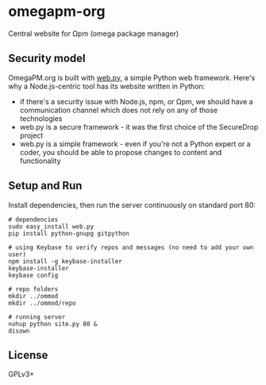 # omegapm-org

Central website for Ωpm (omega package manager)

## Security model

OmegaPM.org is built with <a href="http://webpy.org">web.py</a>, a simple Python web framework.
Here's why a Node.js-centric tool has its website written in Python:

- if there's a security issue with Node.js, npm, or Ωpm, we should have a communication channel which does not rely on any of those technologies
- web.py is a secure framework - it was the first choice of the SecureDrop project
- web.py is a simple framework - even if you're not a Python expert or a coder, you should be able to propose changes to content and functionality

## Setup and Run

Install dependencies, then run the server continuously on standard port 80:

```
# dependencies
sudo easy_install web.py
pip install python-gnupg gitpython

# using Keybase to verify repos and messages (no need to add your own user)
npm install -g keybase-installer
keybase-installer
keybase config

# repo folders
mkdir ../ommod
mkdir ../ommod/repo

# running server
nohup python site.py 80 &
disown
```

## License

GPLv3+
